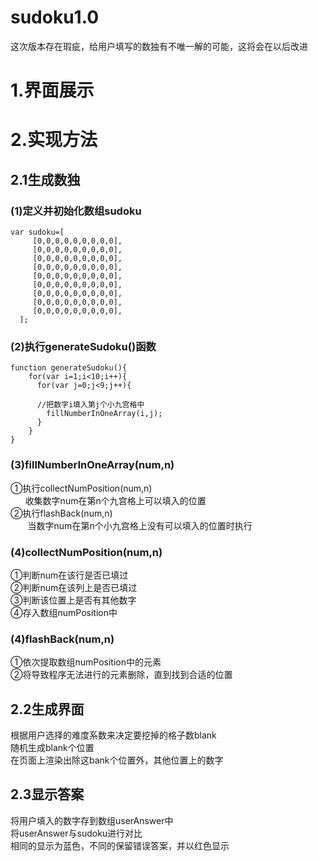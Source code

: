 # sudoku1.0
这次版本存在瑕疵，给用户填写的数独有不唯一解的可能，这将会在以后改进

1.界面展示
======
2.实现方法
======
2.1生成数独
-------
### (1)定义并初始化数组sudoku
```
var sudoku=[
     [0,0,0,0,0,0,0,0,0],
     [0,0,0,0,0,0,0,0,0],
     [0,0,0,0,0,0,0,0,0],
     [0,0,0,0,0,0,0,0,0],
     [0,0,0,0,0,0,0,0,0],
     [0,0,0,0,0,0,0,0,0],
     [0,0,0,0,0,0,0,0,0],
     [0,0,0,0,0,0,0,0,0],
     [0,0,0,0,0,0,0,0,0],
  ]; 
  ```
### (2)执行generateSudoku()函数
```
function generateSudoku(){
    for(var i=1;i<10;i++){
      for(var j=0;j<9;j++){

      //把数字i填入第j个小九宫格中
        fillNumberInOneArray(i,j);
      }
    }
}
```
### (3)fillNumberInOneArray(num,n)
 ①执行collectNumPosition(num,n)<br>
        收集数字num在第n个九宫格上可以填入的位置<br>
②执行flashBack(num,n)<br>
        当数字num在第n个小九宫格上没有可以填入的位置时执行<br>
### (4)collectNumPosition(num,n)
 ①判断num在该行是否已填过<br>
  ②判断num在该列上是否已填过<br>
  ③判断该位置上是否有其他数字<br>
 ④存入数组numPosition中<br>
 
 ### (4)flashBack(num,n)
 ①依次提取数组numPosition中的元素<br>
  ②将导致程序无法进行的元素删除，直到找到合适的位置<br>
 
 2.2生成界面
 --------
  根据用户选择的难度系数来决定要挖掉的格子数blank<br>
 随机生成blank个位置<br>
 在页面上渲染出除这bank个位置外，其他位置上的数字<br>

2.3显示答案
--------
  将用户填入的数字存到数组userAnswer中<br>
  将userAnswer与sudoku进行对比<br>
 相同的显示为蓝色，不同的保留错误答案，并以红色显示<br>





 

